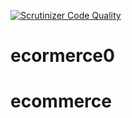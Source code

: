 [![Scrutinizer Code Quality](https://scrutinizer-ci.com/g/urbaniak62/ecommerce/badges/quality-score.png?b=master)](https://scrutinizer-ci.com/g/urbaniak62/ecommerce/?branch=master)
# ecormerce0
# ecommerce
